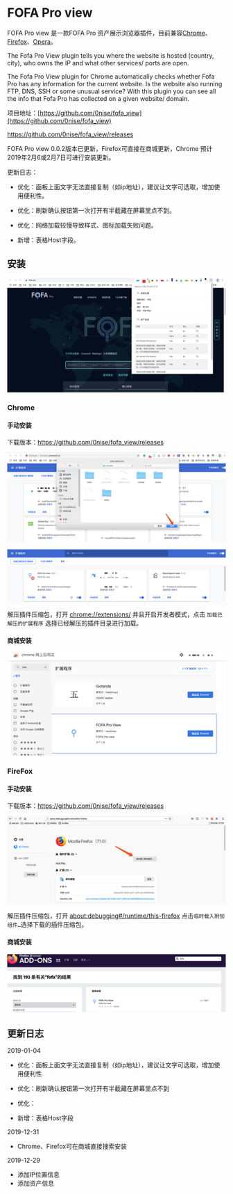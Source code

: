 # FOFA Pro view

FOFA Pro view 是一款FOFA Pro 资产展示浏览器插件，目前兼容[Chrome](https://www.google.com/chrome/)、[Firefox](https://www.mozilla.org/)、[Opera](https://www.opera.com/)。

The Fofa Pro View plugin tells you where the website is hosted (country, city), who owns the IP and what other services/ ports are open.

The Fofa Pro View plugin for Chrome automatically checks whether Fofa Pro has any information for the current website. Is the website also running FTP, DNS, SSH or some unusual service? With this plugin you can see all the info that Fofa Pro has collected on a given website/ domain.

项目地址：[https://github.com/0nise/fofa_view](https://github.com/0nise/fofa_view)


https://github.com/0nise/fofa_view/releases

FOFA Pro view 0.0.2版本已更新，Firefox可直接在商城更新，Chrome 预计2019年2月6或2月7日可进行安装更新。

更新日志：

- 优化：面板上面文字无法直接复制（如ip地址），建议让文字可选取，增加使用便利性。

- 优化：刷新确认按钮第一次打开有半截藏在屏幕里点不到。

- 优化：网络加载较慢导致样式、图标加载失败问题。

- 新增：表格Host字段。

## 安装

![](1.png)

### Chrome

#### 手动安装

下载版本：https://github.com/0nise/fofa_view/releases

![](3.png)

![](4.png)

解压插件压缩包，打开 [chrome://extensions/](chrome://extensions/) 并且开启开发者模式，点击 `加载已解压的扩展程序` 选择已经解压的插件目录进行加载。

#### 商城安装

![](8.png)

### FireFox

#### 手动安装

下载版本：https://github.com/0nise/fofa_view/releases

![](6.png)

解压插件压缩包，打开 [about:debugging#/runtime/this-firefox](about:debugging#/runtime/this-firefox) 点击`临时载入附加组件…`选择下载的插件压缩包。

#### 商城安装

![](7.png)

## 更新日志

2019-01-04

- 优化：面板上面文字无法直接复制（如ip地址），建议让文字可选取，增加使用便利性
  
- 优化：刷新确认按钮第一次打开有半截藏在屏幕里点不到

- 优化：

- 新增：表格Host字段

2019-12-31

- Chrome、Firefox可在商城直接搜索安装

2019-12-29

- 添加IP位置信息
- 添加资产信息
